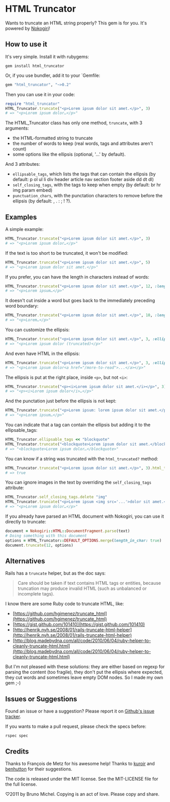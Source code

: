 HTML Truncator
==============

Wants to truncate an HTML string properly? This gem is for you.
It's powered by [Nokogiri](http://nokogiri.org/)!


How to use it
-------------

It's very simple. Install it with rubygems:

```
gem install html_truncator
```

Or, if you use bundler, add it to your `Gemfile:

```ruby
gem "html_truncator", "~>0.2"
```

Then you can use it in your code:

```ruby
require "html_truncator"
HTML_Truncator.truncate("<p>Lorem ipsum dolor sit amet.</p>", 3)
# => "<p>Lorem ipsum dolor…</p>"
```

The HTML_Truncator class has only one method, `truncate`, with 3 arguments:

* the HTML-formatted string to truncate
* the number of words to keep (real words, tags and attributes aren't count)
* some options like the ellipsis (optional, '…' by default).

And 3 attributes:

* `ellipsable_tags`, which lists the tags that can contain the ellipsis
  (by default: p ol ul li div header article nav section footer aside dd dt dl)
* `self_closing_tags`, with the tags to keep when empty
  (by default: br hr img param embed)
* `punctuation_chars`, with the punctation characters to remove before the
  ellipsis (by default: , . : ; ! ?).


Examples
--------

A simple example:

```ruby
HTML_Truncator.truncate("<p>Lorem ipsum dolor sit amet.</p>", 3)
# => "<p>Lorem ipsum dolor…</p>"
```

If the text is too short to be truncated, it won't be modified:

```ruby
HTML_Truncator.truncate("<p>Lorem ipsum dolor sit amet.</p>", 5)
# => "<p>Lorem ipsum dolor sit amet.</p>"
```

If you prefer, you can have the length in characters instead of words:

```ruby
HTML_Truncator.truncate("<p>Lorem ipsum dolor sit amet.</p>", 12, :length_in_chars => true)
# => "<p>Lorem ipsum…</p>"
```

It doesn't cut inside a word but goes back to the immediately preceding word
boundary:

```ruby
HTML_Truncator.truncate("<p>Lorem ipsum dolor sit amet.</p>", 10, :length_in_chars => true)
# => "<p>Lorem…</p>"
```

You can customize the ellipsis:

```ruby
HTML_Truncator.truncate("<p>Lorem ipsum dolor sit amet.</p>", 3, :ellipsis => " (truncated)")
# => "<p>Lorem ipsum dolor (truncated)</p>"
```

And even have HTML in the ellipsis:

```ruby
HTML_Truncator.truncate("<p>Lorem ipsum dolor sit amet.</p>", 3, :ellipsis => '<a href="/more-to-read">...</a>')
# => "<p>Lorem ipsum dolor<a href="/more-to-read">...</a></p>"
```

The ellipsis is put at the right place, inside `<p>`, but not `<i>`:

```ruby
HTML_Truncator.truncate("<p><i>Lorem ipsum dolor sit amet.</i></p>", 3)
# => "<p><i>Lorem ipsum dolor</i>…</p>"
```

And the punctation just before the ellipsis is not kept:

```ruby
HTML_Truncator.truncate("<p>Lorem ipsum: lorem ipsum dolor sit amet.</p>", 2)
# => "<p>Lorem ipsum…</p>"
```

You can indicate that a tag can contain the ellipsis but adding it to the ellipsable_tags:

```ruby
HTML_Truncator.ellipsable_tags << "blockquote"
HTML_Truncator.truncate("<blockquote>Lorem ipsum dolor sit amet.</blockquote>", 3)
# => "<blockquote>Lorem ipsum dolor…</blockquote>"
```

You can know if a string was truncated with the `html_truncated?` method:

```ruby
HTML_Truncator.truncate("<p>Lorem ipsum dolor sit amet.</p>", 3).html_truncated?
# => true
```

You can ignore images in the text by overriding the `self_closing_tags` attribute:

```ruby
HTML_Truncator.self_closing_tags.delete "img"
HTML_Truncator.truncate("<p>Lorem ipsum <img src='...'>dolor sit amet.</p>", 3)
# => "<p>Lorem ipsum dolor…</p>"
```

If you already have parsed an HTML document with Nokogiri, you can use it
directly to truncate:

```ruby
document = Nokogiri::HTML::DocumentFragment.parse(text)
# Doing something with this document
options = HTML_Truncator::DEFAULT_OPTIONS.merge(length_in_char: true)
document.truncate(12, options)
```

Alternatives
------------

Rails has a `truncate` helper, but as the doc says:

> Care should be taken if text contains HTML tags or entities,
  because truncation may produce invalid HTML (such as unbalanced or incomplete tags).

I know there are some Ruby code to truncate HTML, like:

* [https://github.com/hgimenez/truncate_html](https://github.com/hgimenez/truncate_html)
* [https://gist.github.com/101410](https://gist.github.com/101410)
* [http://henrik.nyh.se/2008/01/rails-truncate-html-helper](http://henrik.nyh.se/2008/01/rails-truncate-html-helper)
* [http://blog.madebydna.com/all/code/2010/06/04/ruby-helper-to-cleanly-truncate-html.html](http://blog.madebydna.com/all/code/2010/06/04/ruby-helper-to-cleanly-truncate-html.html)

But I'm not pleased with these solutions: they are either based on regexp for
parsing the content (too fragile), they don't put the ellipsis where expected,
they cut words and sometimes leave empty DOM nodes. So I made my own gem ;-)


Issues or Suggestions
---------------------

Found an issue or have a suggestion? Please report it on
[Github's issue tracker](http://github.com/nono/HTML-Truncator/issues).

If you wants to make a pull request, please check the specs before:

    rspec spec


Credits
-------

Thanks to François de Metz for his awesome help!
Thanks to [kuroir](https://github.com/kuroir) and
[benhutton](https://github.com/benhutton) for their suggestions.

The code is released under the MIT license.
See the MIT-LICENSE file for the full license.

♡2011 by Bruno Michel. Copying is an act of love. Please copy and share.

